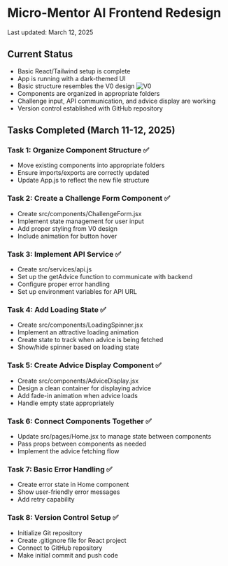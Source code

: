 # Micro-Mentor AI Frontend Redesign
Last updated: March 12, 2025

## Current Status
- Basic React/Tailwind setup is complete
- App is running with a dark-themed UI
- Basic structure resembles the V0 design ![V0](./v0-design.png)
- Components are organized in appropriate folders
- Challenge input, API communication, and advice display are working
- Version control established with GitHub repository

## Tasks Completed (March 11-12, 2025)

### Task 1: Organize Component Structure ✅
- Move existing components into appropriate folders
- Ensure imports/exports are correctly updated
- Update App.js to reflect the new file structure

### Task 2: Create a Challenge Form Component ✅
- Create src/components/ChallengeForm.jsx
- Implement state management for user input
- Add proper styling from V0 design
- Include animation for button hover

### Task 3: Implement API Service ✅
- Create src/services/api.js
- Set up the getAdvice function to communicate with backend
- Configure proper error handling
- Set up environment variables for API URL

### Task 4: Add Loading State ✅
- Create src/components/LoadingSpinner.jsx
- Implement an attractive loading animation
- Create state to track when advice is being fetched
- Show/hide spinner based on loading state

### Task 5: Create Advice Display Component ✅
- Create src/components/AdviceDisplay.jsx
- Design a clean container for displaying advice
- Add fade-in animation when advice loads
- Handle empty state appropriately

### Task 6: Connect Components Together ✅
- Update src/pages/Home.jsx to manage state between components
- Pass props between components as needed
- Implement the advice fetching flow

### Task 7: Basic Error Handling ✅
- Create error state in Home component
- Show user-friendly error messages
- Add retry capability

### Task 8: Version Control Setup ✅
- Initialize Git repository
- Create .gitignore file for React project
- Connect to GitHub repository
- Make initial commit and push code

